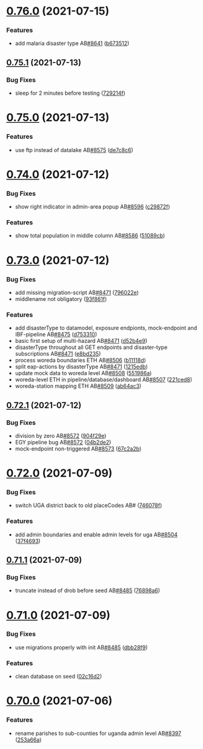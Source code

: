 # [0.76.0](https://github.com/rodekruis/IBF-system/compare/v0.75.1...v0.76.0) (2021-07-15)


### Features

* add malaria disaster type AB[#8641](https://github.com/rodekruis/IBF-system/issues/8641) ([b673512](https://github.com/rodekruis/IBF-system/commit/b673512a33b59c25a7c77add08c886d31657ff0e))



## [0.75.1](https://github.com/rodekruis/IBF-system/compare/v0.75.0...v0.75.1) (2021-07-13)


### Bug Fixes

* sleep for 2 minutes before testing ([729214f](https://github.com/rodekruis/IBF-system/commit/729214fbbf57c6dde423a49ac890baa176dd271e))



# [0.75.0](https://github.com/rodekruis/IBF-system/compare/v0.74.0...v0.75.0) (2021-07-13)


### Features

* use ftp instead of datalake AB[#8575](https://github.com/rodekruis/IBF-system/issues/8575) ([de7c8c6](https://github.com/rodekruis/IBF-system/commit/de7c8c61f39339e2eaaca371e6f0048b8aa761e9))



# [0.74.0](https://github.com/rodekruis/IBF-system/compare/v0.73.0...v0.74.0) (2021-07-12)


### Bug Fixes

* show right indicator in admin-area popup AB[#8596](https://github.com/rodekruis/IBF-system/issues/8596) ([c29872f](https://github.com/rodekruis/IBF-system/commit/c29872f11c8bef72a9162e345b51b5f6fd1611d0))


### Features

* show total population in middle column AB[#8586](https://github.com/rodekruis/IBF-system/issues/8586) ([51089cb](https://github.com/rodekruis/IBF-system/commit/51089cb54810a4a17a9281992928e6394586c28f))



# [0.73.0](https://github.com/rodekruis/IBF-system/compare/v0.72.1...v0.73.0) (2021-07-12)


### Bug Fixes

* add missing migration-script AB[#8471](https://github.com/rodekruis/IBF-system/issues/8471) ([796022e](https://github.com/rodekruis/IBF-system/commit/796022e2b7b09c1b279709ec2f772a4feb68cda2))
* middlename not obligatory ([93f861f](https://github.com/rodekruis/IBF-system/commit/93f861f5a3b1e1daa285ac84c02690a33d4fccbd))


### Features

* add disasterType to datamodel, exposure endpionts, mock-endpoint and IBF-pipeline AB[#8475](https://github.com/rodekruis/IBF-system/issues/8475) ([d753310](https://github.com/rodekruis/IBF-system/commit/d753310238814e0c67f64f0b4bc2565f9e5ca160))
* basic first setup of multi-hazard AB[#8471](https://github.com/rodekruis/IBF-system/issues/8471) ([d52b4e9](https://github.com/rodekruis/IBF-system/commit/d52b4e98d31b4ddfa21d3996d5ecb9978f014c7f))
* disasterType throughout all GET endpoints and disaster-type subscriptions AB[#8471](https://github.com/rodekruis/IBF-system/issues/8471) ([e8bd235](https://github.com/rodekruis/IBF-system/commit/e8bd23557bc9867b8484d9d58ba70139b870644c))
* process woreda boundaries ETH AB[#8506](https://github.com/rodekruis/IBF-system/issues/8506) ([b11118d](https://github.com/rodekruis/IBF-system/commit/b11118d6b65b54bf1d5c5cfb1e8c27a414f5cdc7))
* split eap-actions by disasterType AB[#8471](https://github.com/rodekruis/IBF-system/issues/8471) ([1215edb](https://github.com/rodekruis/IBF-system/commit/1215edb8bb702da85211bc79fc8ce7b922357307))
* update mock data to woreda level AB[#8508](https://github.com/rodekruis/IBF-system/issues/8508) ([551986a](https://github.com/rodekruis/IBF-system/commit/551986ad2189bbc02deb77e7b1edcb68da1dea98))
* woreda-level ETH in pipeline/database/dashboard AB[#8507](https://github.com/rodekruis/IBF-system/issues/8507) ([221ced8](https://github.com/rodekruis/IBF-system/commit/221ced80f71c80c2c78af21413427965472ea7cf))
* woreda-station mapping ETH AB[#8509](https://github.com/rodekruis/IBF-system/issues/8509) ([ab64ac3](https://github.com/rodekruis/IBF-system/commit/ab64ac34aba49b33be0a82b075de9dc02597dbe6))



## [0.72.1](https://github.com/rodekruis/IBF-system/compare/v0.72.0...v0.72.1) (2021-07-12)


### Bug Fixes

* division by zero AB[#8572](https://github.com/rodekruis/IBF-system/issues/8572) ([904f29e](https://github.com/rodekruis/IBF-system/commit/904f29eae78c3cbf24fd2a02bb94203a9931742d))
* EGY pipeline bug AB[#8572](https://github.com/rodekruis/IBF-system/issues/8572) ([04b2de2](https://github.com/rodekruis/IBF-system/commit/04b2de2ade3a4ab6ec4107b8c735985b7952afec))
* mock-endpoint non-triggered AB[#8573](https://github.com/rodekruis/IBF-system/issues/8573) ([67c2a2b](https://github.com/rodekruis/IBF-system/commit/67c2a2bea99b78495c323ffb96b6e0805cc686bf))



# [0.72.0](https://github.com/rodekruis/IBF-system/compare/v0.71.1...v0.72.0) (2021-07-09)


### Bug Fixes

* switch UGA district back to old placeCodes AB# ([746078f](https://github.com/rodekruis/IBF-system/commit/746078fdcf9feb2870d6958ea4d3c924f6e9088e))


### Features

* add admin boundaries and enable admin levels for uga AB[#8504](https://github.com/rodekruis/IBF-system/issues/8504) ([37f4693](https://github.com/rodekruis/IBF-system/commit/37f4693cacdcf71d1f46187e01707b849ea7b69c))



## [0.71.1](https://github.com/rodekruis/IBF-system/compare/v0.71.0...v0.71.1) (2021-07-09)


### Bug Fixes

* truncate instead of drob before seed AB[#8485](https://github.com/rodekruis/IBF-system/issues/8485) ([76898a6](https://github.com/rodekruis/IBF-system/commit/76898a684a57af29bff97c95797b246c3c19c271))



# [0.71.0](https://github.com/rodekruis/IBF-system/compare/v0.70.0...v0.71.0) (2021-07-09)


### Bug Fixes

* use migrations properly with init AB[#8485](https://github.com/rodekruis/IBF-system/issues/8485) ([dbb28f9](https://github.com/rodekruis/IBF-system/commit/dbb28f9e00033662b41d98220052d184a2ec0895))


### Features

* clean database on seed ([02c16d2](https://github.com/rodekruis/IBF-system/commit/02c16d20a6d5cb43783c1d29fc7044b8ae9deecf))



# [0.70.0](https://github.com/rodekruis/IBF-system/compare/v0.69.0...v0.70.0) (2021-07-06)


### Features

* rename parishes to sub-counties for uganda admin level AB[#8397](https://github.com/rodekruis/IBF-system/issues/8397) ([253a66a](https://github.com/rodekruis/IBF-system/commit/253a66aa420d2bcc6b623f934d13e0a4af9fc9a7))



